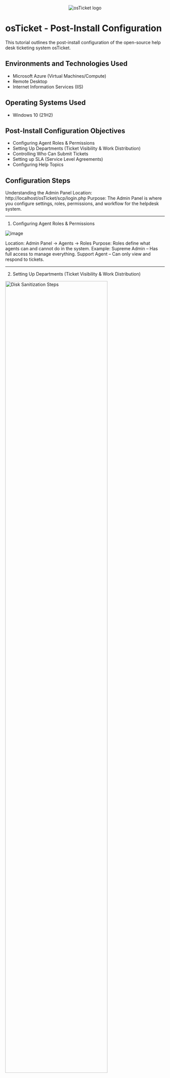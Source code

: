 <p align="center">
<img src="https://i.imgur.com/Clzj7Xs.png" alt="osTicket logo"/>
</p>

<h1>osTicket - Post-Install Configuration</h1>
This tutorial outlines the post-install configuration of the open-source help desk ticketing system osTicket.<br />

<h2>Environments and Technologies Used</h2>

- Microsoft Azure (Virtual Machines/Compute)
- Remote Desktop
- Internet Information Services (IIS)

<h2>Operating Systems Used </h2>

- Windows 10</b> (21H2)

<h2>Post-Install Configuration Objectives</h2>

- Configuring Agent Roles & Permissions
- Setting Up Departments (Ticket Visibility & Work Distribution)
- Controlling Who Can Submit Tickets
- Setting up SLA (Service Level Agreements)
- Configuring Help Topics

<h2>Configuration Steps</h2>

<p>

Understanding the Admin Panel
Location: http://localhost/osTicket/scp/login.php
Purpose: The Admin Panel is where you configure settings, roles, permissions, and workflow for the helpdesk system.

---

1. Configuring Agent Roles & Permissions
<p>
  
![image](https://github.com/user-attachments/assets/82bbf76d-5cb4-4dc0-b17d-c1827f7995d4)
  
</p>
Location: Admin Panel → Agents → Roles
Purpose:
Roles define what agents can and cannot do in the system.
Example:
Supreme Admin – Has full access to manage everything.
Support Agent – Can only view and respond to tickets.

---

2. Setting Up Departments (Ticket Visibility & Work Distribution)
<p>
<img src="https://i.imgur.com/DJmEXEB.png" height="80%" width="80%" alt="Disk Sanitization Steps"/>
</p>
Location: Admin Panel → Agents → Departments
Purpose:
Departments determine who can see and work on certain tickets.
Example:
SysAdmins: Handles server and network issues.
Help Desk: Manages general IT support requests.

---

3. Creating Teams for Cross-Department Work
<p>
<img src="https://i.imgur.com/DJmEXEB.png" height="80%" width="80%" alt="Disk Sanitization Steps"/>
</p>
Location: Admin Panel → Agents → Teams
Purpose:
Teams allow agents from different departments to work on specific tasks together.
Example:
Online Banking Team – Includes agents from Networking & SysAdmins to handle online banking-related issues.

---

4. Controlling Who Can Submit Tickets
<p>
<img src="https://i.imgur.com/DJmEXEB.png" height="80%" width="80%" alt="Disk Sanitization Steps"/>
</p>
Location: Admin Panel → Settings → User Settings
Purpose:
Define who can create tickets and whether users must be registered.
Options:
Allow Anyone to Submit Tickets – No login required.
Require Registration – Users must register before creating a ticket.

---

5. Adding & Managing Agents (Support Workers)
<p>
<img src="https://i.imgur.com/DJmEXEB.png" height="80%" width="80%" alt="Disk Sanitization Steps"/>
</p>
Location: Admin Panel → Agents → Add New
Purpose:
Assign agents to specific departments and roles.
Example:
Jane (Assigned to SysAdmins)
John (Assigned to Support)

---

6. Setting Up Service Level Agreements (SLAs)
<p>
  
![image](https://github.com/user-attachments/assets/33a42fe7-8240-41ee-980f-4af152a4db07)

![image](https://github.com/user-attachments/assets/476b8e6e-c536-44e3-8cba-eef2e3d8cd08)

![image](https://github.com/user-attachments/assets/d41e5ab7-c864-40e7-9329-857ddc960021)


</p>
Location: Admin Panel → Manage → SLA
Purpose:
SLAs define how quickly tickets must be resolved based on severity.
Example:
Sev-A (Critical) – Response within 1 hour (24/7).
Sev-B (High) – Response within 4 hours (24/7).
Sev-C (Low) – Response within 8 hours (Business Hours).

---

7. Configuring Help Topics for Ticket Categorization
<p>
  

 
![image](https://github.com/user-attachments/assets/87de9b99-c488-4a5c-b458-4e5b9b8b59ee)

</p>
Location: Admin Panel → Manage → Help Topics
Purpose:
Help Topics classify tickets so they go to the right department.
Example:
Business Critical Outage (Urgent company-wide issues).
Password Reset (User login problems).
Equipment Request (New hardware/software requests).

---


By setting up these features, osTicket ensures tickets are properly categorized, assigned, and resolved efficiently.

![Screenshot 2025-02-16 183604](https://github.com/user-attachments/assets/2471e2f2-47f4-4a83-972c-00c3b2d1f30d)



---
